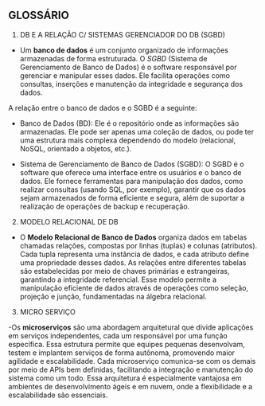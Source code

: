 ## GLOSSÁRIO<BR>

1) DB E A RELAÇÃO C/ SISTEMAS GERENCIADOR DO DB (SGBD)

- Um **banco de dados** é um conjunto organizado de informações armazenadas de forma estruturada. O *SGBD* (Sistema de Gerenciamento de Banco de Dados) é o software responsável por gerenciar e manipular esses dados. Ele facilita operações como consultas, inserções e manutenção da integridade e segurança dos dados. 

A relação entre o banco de dados e o SGBD é a seguinte:

- Banco de Dados (BD): Ele é o repositório onde as informações são armazenadas. Ele pode ser apenas uma coleção de dados, ou pode ter uma estrutura mais complexa dependendo do modelo (relacional, NoSQL, orientado a objetos, etc.).

- Sistema de Gerenciamento de Banco de Dados (SGBD): O SGBD é o software que oferece uma interface entre os usuários e o banco de dados. Ele fornece ferramentas para manipulação dos dados, como realizar consultas (usando SQL, por exemplo), garantir que os dados sejam armazenados de forma eficiente e segura, além de suportar a realização de operações de backup e recuperação.

2) MODELO RELACIONAL DE DB

- O **Modelo Relacional de Banco de Dados** organiza dados em tabelas chamadas relações, compostas por linhas (tuplas) e colunas (atributos). Cada tupla representa uma instância de dados, e cada atributo define uma propriedade desses dados. As relações entre diferentes tabelas são estabelecidas por meio de chaves primárias e estrangeiras, garantindo a integridade referencial. Esse modelo permite a manipulação eficiente de dados através de operações como seleção, projeção e junção, fundamentadas na álgebra relacional.

3) MICRO SERVIÇO

-Os **microserviços** são uma abordagem arquitetural que divide aplicações em serviços independentes, cada um responsável por uma função específica. Essa estrutura permite que equipes pequenas desenvolvam, testem e implantem serviços de forma autônoma, promovendo maior agilidade e escalabilidade. Cada microserviço comunica-se com os demais por meio de APIs bem definidas, facilitando a integração e manutenção do sistema como um todo. Essa arquitetura é especialmente vantajosa em ambientes de desenvolvimento ágeis e em nuvem, onde a flexibilidade e a escalabilidade são essenciais.
